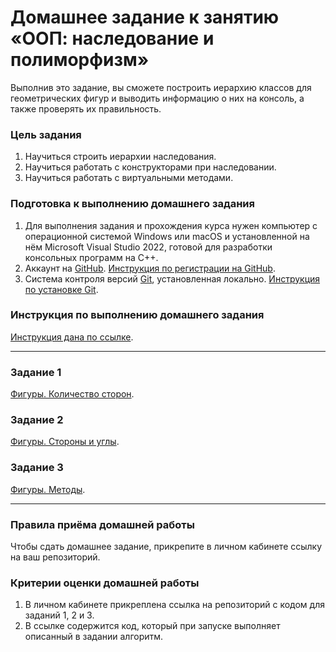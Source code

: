 # Домашнее задание к занятию «ООП: наследование и полиморфизм»

Выполнив это задание, вы сможете построить иерархию классов для геометрических фигур и выводить информацию о них на консоль, а также проверять их правильность.

### Цель задания

1. Научиться строить иерархии наследования.
2. Научиться работать с конструкторами при наследовании.
3. Научиться работать с виртуальными методами.

### Подготовка к выполнению домашнего задания

1. Для выполнения задания и прохождения курса нужен компьютер с операционной системой Windows или macOS и установленной на нём Microsoft Visual Studio 2022, готовой для разработки консольных программ на C++.
2. Аккаунт на [GitHub](https://github.com/). [Инструкция по регистрации на GitHub](https://github.com/netology-code/cppm-homeworks/tree/main/common/sign%20up).
3. Система контроля версий [Git](https://git-scm.com/), установленная локально. [Инструкция по установке Git](https://github.com/netology-code/cppm-homeworks/tree/main/common/download).

### Инструкция по выполнению домашнего задания

[Инструкция дана по ссылке](https://github.com/netology-code/cppm-homeworks/blob/main/common/readme.md).

------

### Задание 1

[Фигуры. Количество сторон](Task1).

### Задание 2

[Фигуры. Стороны и углы](Task2).

### Задание 3

[Фигуры. Методы](Task3).

------

### Правила приёма домашней работы

Чтобы сдать домашнее задание, прикрепите в личном кабинете ссылку на ваш репозиторий.

### Критерии оценки домашней работы

1. В личном кабинете прикреплена ссылка на репозиторий с кодом для заданий 1, 2 и 3.
2. В ссылке содержится код, который при запуске выполняет описанный в задании алгоритм.